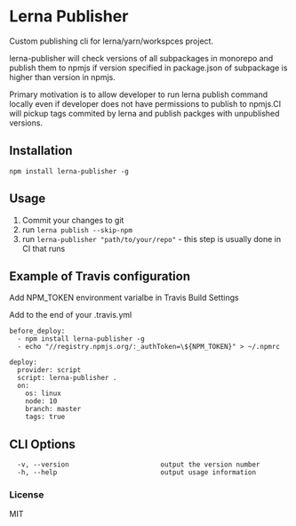 # Lerna Publisher

Custom publishing cli for lerna/yarn/workspces project.

lerna-publisher will check versions of all subpackages in monorepo and publish them to npmjs if version specified in package.json of subpackage is higher than version in npmjs.

Primary motivation is to allow developer to run lerna publish command locally even if developer does not have permissions to publish to npmjs.CI will pickup tags commited by lerna and publish packges with unpublished versions.

## Installation
```
npm install lerna-publisher -g
```

## Usage
1. Commit your changes to git
1. run ```lerna publish --skip-npm```
1. run ```lerna-publisher "path/to/your/repo"``` - this step is usually done in CI that runs 

## Example of Travis configuration

Add NPM_TOKEN environment varialbe in Travis Build Settings

Add to the end of your .travis.yml

```
before_deploy:
  - npm install lerna-publisher -g
  - echo "//registry.npmjs.org/:_authToken=\${NPM_TOKEN}" > ~/.npmrc

deploy:
  provider: script
  script: lerna-publisher .
  on:
    os: linux
    node: 10
    branch: master
    tags: true
```

## CLI Options

```
  -v, --version                       output the version number
  -h, --help                          output usage information
```

### License

MIT
